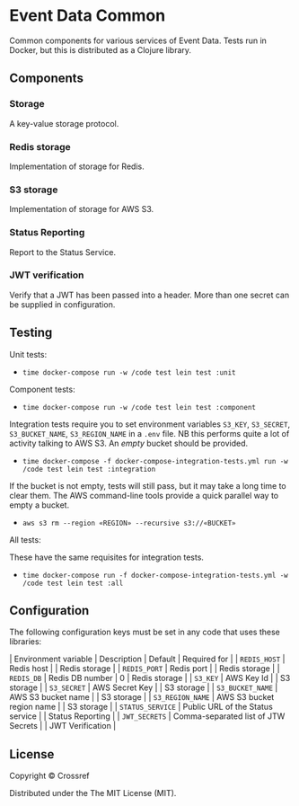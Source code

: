 # Event Data Common

Common components for various services of Event Data. Tests run in Docker, but this is distributed as a Clojure library.

## Components

### Storage

A key-value storage protocol.

### Redis storage

Implementation of storage for Redis.

### S3 storage

Implementation of storage for AWS S3.

### Status Reporting

Report to the Status Service.

### JWT verification

Verify that a JWT has been passed into a header. More than one secret can be supplied in configuration.

## Testing

Unit tests:

  - `time docker-compose run -w /code test lein test :unit`

Component tests:

  - `time docker-compose run -w /code test lein test :component`

Integration tests require you to set environment variables `S3_KEY`, `S3_SECRET`, `S3_BUCKET_NAME`, `S3_REGION_NAME` in a `.env` file. NB this performs quite a lot of activity talking to AWS S3. An *empty* bucket should be provided.

 - `time docker-compose -f docker-compose-integration-tests.yml run -w /code test lein test :integration`

If the bucket is not empty, tests will still pass, but it may take a long time to clear them. The AWS command-line tools provide a quick parallel way to empty a bucket.

 - `aws s3 rm --region «REGION» --recursive s3://«BUCKET»`



All tests:

These have the same requisites for integration tests.

- `time docker-compose run -f docker-compose-integration-tests.yml -w /code test lein test :all`

## Configuration

The following configuration keys must be set in any code that uses these libraries:

| Environment variable | Description                         | Default | Required for  |
| `REDIS_HOST`         | Redis host                          |         | Redis storage |
| `REDIS_PORT`         | Redis port                          |         | Redis storage |
| `REDIS_DB`           | Redis DB number                     | 0       | Redis storage |
| `S3_KEY`             | AWS Key Id                          |         | S3 storage    | 
| `S3_SECRET`          | AWS Secret Key                      |         | S3 storage    |
| `S3_BUCKET_NAME`     | AWS S3 bucket name                  |         | S3 storage    |
| `S3_REGION_NAME`     | AWS S3 bucket region name           |         | S3 storage    |
| `STATUS_SERVICE`     | Public URL of the Status service    |         | Status Reporting |
| `JWT_SECRETS`        | Comma-separated list of JTW Secrets |         | JWT Verification |

## License

Copyright © Crossref

Distributed under the The MIT License (MIT).
